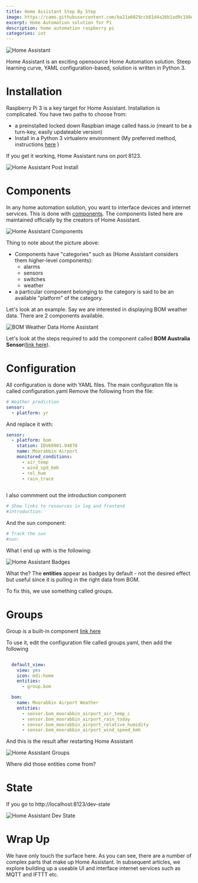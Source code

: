 ```yaml
---
title: Home Assistant Step By Step
image: https://camo.githubusercontent.com/ba21a6029ccb81d4a26b1ad9c198e61d01a07e7a/68747470733a2f2f7261772e6769746875622e636f6d2f686f6d652d617373697374616e742f686f6d652d617373697374616e742f6465762f646f63732f73637265656e73686f742d636f6d706f6e656e74732e706e67
excerpt: Home Automation solution for Pi
description: home automation raspberry pi
categories: iot
---
```

![Home Assistant](https://camo.githubusercontent.com/99578d7bca06d9c2973c2564e06f1ca444a4cce1/68747470733a2f2f7261772e6769746875622e636f6d2f686f6d652d617373697374616e742f686f6d652d617373697374616e742f6d61737465722f646f63732f73637265656e73686f74732e706e67)

Home Assistant is an exciting opensource Home Automation solution. Steep learning curve, YAML configuration-based, solution is written in
Python 3.

# Installation
Raspberry Pi 3 is a key target for Home Assistant. Installation is complicated. You have two paths to choose from:

- a preinstalled locked down Raspbian image called hass.io (meant to be a turn-key, easily updateable version)
- Install in a Python 3 virtualenv environment (My preferred method, instructions [here](https://homeassistant.io/docs/installation/raspberry-pi/) )

If you get it working, Home Assistant runs on port 8123.

![Home Assistant Post Install](https://github.com/raspberrypisig/raspberrypisig.github.io/raw/master/assets/images/homeassistant-postinstall.jpg)

# Components
In any home automation solution, you want to interface devices and internet services. This is done with [components](https://home-assistant.io/components/#all). The components listed here are maintained officially by the creators of Home Assistant.

![Home Assistant Components](https://raw.githubusercontent.com/raspberrypisig/raspberrypisig.github.io/master/assets/images/homeassistant-components.jpg)

Thing to note about the picture above:
- Components have "categories" such as (Home Assistant considers them higher-level components):
  * alarms
  * sensors
  * switches
  * weather
- a particular component belonging to the category is said to be an available "platform" of the category.

Let's look at an example. Say we are interested in displaying BOM weather data. There are 2 components available.

![BOM Weather Data Home Assistant](https://raw.githubusercontent.com/raspberrypisig/raspberrypisig.github.io/master/assets/images/homeassistant-bom.jpg)

Let's look at the steps required to add the component called **BOM Australia Sensor**([link here](https://home-assistant.io/components/sensor.bom/)).

# Configuration
All configuration is done with YAML files. The main configuration file is called configuration.yaml
Remove the following from the file:

```yaml
# Weather prediction
sensor:
  - platform: yr
```

And replace it with:

```yaml
sensor:
  - platform: bom
    station: IDV60901.94870
    name: Moorabbin Airport
    monitored_conditions:
      - air_temp
      - wind_spd_kmh
      - rel_hum
      - rain_trace
    
```
I also commment out the introduction component
```yaml
# Show links to resources in log and frontend
#introduction:
```

And the sun component:
```yaml
# Track the sun
#sun:
```

What I end up with is the following:

![Home Assistant Badges](https://github.com/raspberrypisig/raspberrypisig.github.io/raw/master/assets/images/homeassistant-weather.jpg)

What the? The **entities** appear as badges by default - not the desired effect but useful since it is pulling in the right data from BOM.

To fix this, we use something called groups.

# Groups
Group is a built-in component [link here](https://home-assistant.io/components/group/)

To use it, edit the configuration file called groups.yaml, then add the following

```yaml

  default_view:
    view: yes
    icon: mdi:home
    entities:
      - group.bom

  bom:
    name: Moorabbin Airport Weather
    entities:
      - sensor.bom_moorabbin_airport_air_temp_c
      - sensor.bom_moorabbin_airport_rain_today
      - sensor.bom_moorabbin_airport_relative_humidity
      - sensor.bom_moorabbin_airport_wind_speed_kmh
```

And this is the result after restarting Home Assistant

![Home Assistant Groups](https://github.com/raspberrypisig/raspberrypisig.github.io/raw/master/assets/images/homeassistant-bom-groups.jpg)

Where did those entities come from?

# State

If you go to http://localhost:8123/dev-state

![Home Assistant Dev State](https://github.com/raspberrypisig/raspberrypisig.github.io/raw/master/assets/images/homeassistant-devstate.jpg)

# Wrap Up
We have only touch the surface here. As you can see, there are a number of complex parts that make up Home Assistant. In subsequent
articles, we explore building up a useable UI and interface internet services such as MQTT and IFTTT etc.






